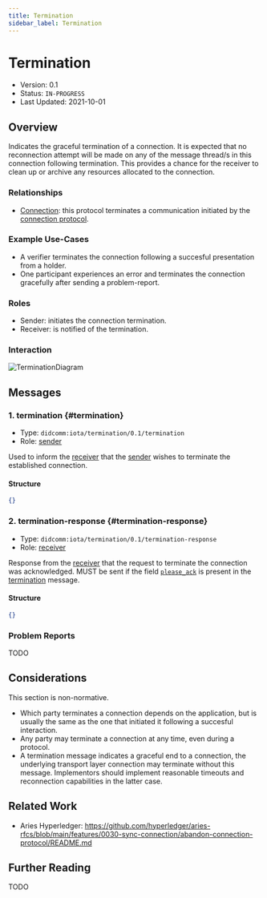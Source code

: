 ```yaml
---
title: Termination
sidebar_label: Termination
---
```


# Termination

- Version: 0.1
- Status: `IN-PROGRESS`
- Last Updated: 2021-10-01

## Overview

Indicates the graceful termination of a connection. It is expected that no reconnection attempt will be made on any of the message thread/s in this connection following termination. This provides a chance for the receiver to clean up or archive any resources allocated to the connection.

### Relationships

- [Connection](./connection): this protocol terminates a communication initiated by the [connection protocol](./connection).

### Example Use-Cases

- A verifier terminates the connection following a succesful presentation from a holder.
- One participant experiences an error and terminates the connection gracefully after sending a problem-report.

### Roles

- Sender: initiates the connection termination.
- Receiver: is notified of the termination.

### Interaction

<div style={{textAlign: 'center'}}>

![TerminationDiagram](/img/didcomm/termination.drawio.svg)

</div>


## Messages

### 1. termination {#termination}

- Type: `didcomm:iota/termination/0.1/termination`
- Role: [sender](#roles)

Used to inform the [receiver](#roles) that the [sender](#roles) wishes to terminate the established connection. 

#### Structure
```json
{}
```

### 2. termination-response {#termination-response}

- Type: `didcomm:iota/termination/0.1/termination-response`
- Role: [receiver](#roles)

Response from the [receiver](#roles) that the request to terminate the connection was acknowledged. MUST be sent if the field [`please_ack`](https://identity.foundation/didcomm-messaging/spec/#acks) is present in the [termination](#termination) message. 

#### Structure
```json
{}
```

### Problem Reports

TODO

## Considerations

This section is non-normative.

- Which party terminates a connection depends on the application, but is usually the same as the one that initiated it following a succesful interaction.
- Any party may terminate a connection at any time, even during a protocol.
- A termination message indicates a graceful end to a connection, the underlying transport layer connection may terminate without this message. Implementors should implement reasonable timeouts and reconnection capabilities in the latter case.

## Related Work

- Aries Hyperledger: https://github.com/hyperledger/aries-rfcs/blob/main/features/0030-sync-connection/abandon-connection-protocol/README.md

## Further Reading

TODO
